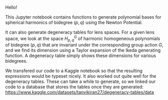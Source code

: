 Hello!

This Jupyter notebook contains functions to generate polynomial bases for spherical harmonics of bidegree 
$(p,q)$ using the Newton Potential. 

It can also generate degeneracy tables for lens spaces. For a given lens space, we look at the space $H_{p,q}^G$ of 
harmonic homogeneous polynomials of bidegree $(p,q)$ that are invariant under the corresponding group action $G$,
and we find its dimension using a Taylor expansion of the Ikeda generating function. A degeneracy table simply shows these
dimensions for various bidegrees.

We transfered our code to a Kaggle notebook so that the resulting expressions would be typeset nicely. It also worked out
quite well for the degeneracy tables. These can take a while to generate, so we linked our code to a database that stores the
tables once they are generated: https://www.kaggle.com/datasets/tanvikiran27/degeneracy-tables/data
